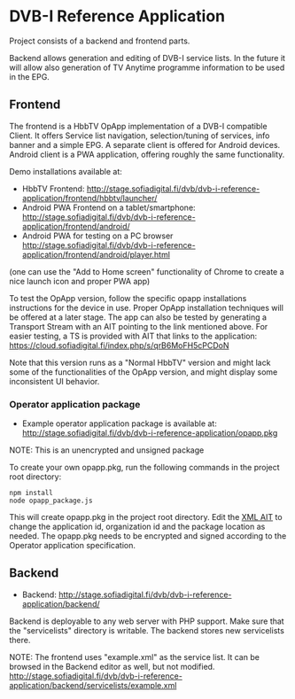 # DVB-I Reference Application 

Project consists of a backend and frontend parts.

Backend allows generation and editing of DVB-I service lists.
In the future it will allow also generation of TV Anytime programme information to be used in the EPG.

## Frontend

The frontend is a HbbTV OpApp implementation of a DVB-I compatible Client.
It offers Service list navigation, selection/tuning of services, info banner and a simple EPG.
A separate client is offered for Android devices. Android client is a PWA application, offering roughly the 
same functionality. 

Demo installations available at:
- HbbTV Frontend:
    http://stage.sofiadigital.fi/dvb/dvb-i-reference-application/frontend/hbbtv/launcher/
- Android PWA Frontend on a tablet/smartphone:
    http://stage.sofiadigital.fi/dvb/dvb-i-reference-application/frontend/android/
- Android PWA for testing on a PC browser
    http://stage.sofiadigital.fi/dvb/dvb-i-reference-application/frontend/android/player.html

(one can use the "Add to Home screen" functionality of Chrome to create a nice launch icon and proper PWA app) 

To test the OpApp version, follow the specific opapp installations instructions for the device in use. Proper OpApp installation
techniques will be offered at a later stage. The app can also be tested by generating a Transport Stream with an AIT pointing to 
the link mentioned above. For easier testing, a TS is provided with AIT that links to the application:
https://cloud.sofiadigital.fi/index.php/s/qrB6MoFH5cPCDoN

Note that this version runs as a "Normal HbbTV" version and might lack some of the functionalities
of the OpApp version, and might display some inconsistent UI behavior.

### Operator application package

- Example operator application package is available at:
http://stage.sofiadigital.fi/dvb/dvb-i-reference-application/opapp.pkg

NOTE: This is an unencrypted and unsigned package

To create your own opapp.pkg, run the following commands in the project root directory:
```
npm install
node opapp_package.js
```
This will create opapp.pkg in the project root directory. Edit the [XML AIT](frontend/hbbtv/opapp.aitx) to change the application id, organization id and the package location as needed. The opapp.pkg needs to be encrypted and signed according to the Operator application specification.


## Backend
- Backend:
http://stage.sofiadigital.fi/dvb/dvb-i-reference-application/backend/

Backend is deployable to any web server with PHP support. Make sure that the "servicelists" directory is writable. The backend
stores new servicelists there.

NOTE: The frontend uses "example.xml" as the service list. It can be browsed in the 
Backend editor as well, but not modified. 
http://stage.sofiadigital.fi/dvb/dvb-i-reference-application/backend/servicelists/example.xml
